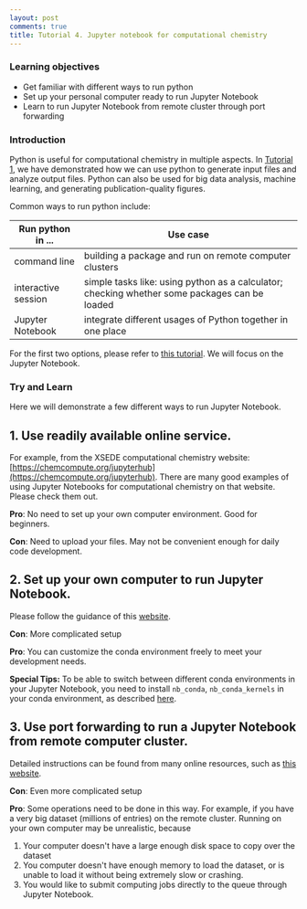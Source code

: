 ```yaml
---
layout: post
comments: true
title: Tutorial 4. Jupyter notebook for computational chemistry
---
```


### Learning objectives
* Get familiar with different ways to run python
* Set up your personal computer ready to run Jupyter Notebook
* Learn to run Jupyter Notebook from remote cluster through port forwarding

### Introduction
Python is useful for computational chemistry in multiple aspects. In [Tutorial 1](/python-basics), we have demonstrated how we can use python to generate input files and analyze output files. Python can also be used for big data analysis, machine learning, and generating publication-quality figures.

Common ways to run python include:

| Run python in ... | Use case |
|-------|--------|
| command line| building a package and run on remote computer clusters |
| interactive session|  simple tasks like: using python as a calculator; checking whether some packages can be loaded|
| Jupyter Notebook|  integrate different usages of Python together in one place|


For the first two options, please refer to [this tutorial](https://realpython.com/run-python-scripts/). We will focus on the Jupyter Notebook.

### Try and Learn

Here we will demonstrate a few different ways to run Jupyter Notebook.

## 1. Use readily available online service.
For example, from the XSEDE computational chemistry website: [https://chemcompute.org/jupyterhub](https://chemcompute.org/jupyterhub). There are many good examples of using Jupyter Notebooks for computational chemistry on that website. Please check them out.

**Pro**: No need to set up your own computer environment. Good for beginners.

**Con**: Need to upload your files. May not be convenient enough for daily code development.

## 2. Set up your own computer to run Jupyter Notebook.
Please follow the guidance of this [website](https://www.dataquest.io/blog/jupyter-notebook-tutorial/).

**Con**: More complicated setup

**Pro**: You can customize the conda environment freely to meet your development needs.

**Special Tips:** To be able to switch between different conda environments in your Jupyter Notebook, you need to install `nb_conda`, `nb_conda_kernels` in your conda environment, as described [here](https://stackoverflow.com/questions/39604271/conda-environments-not-showing-up-in-jupyter-notebook).

## 3. Use **port forwarding** to run a Jupyter Notebook from remote computer cluster.
Detailed instructions can be found from many online resources, such as [this website](https://fizzylogic.nl/2017/11/06/edit-jupyter-notebooks-over-ssh/).

**Con**: Even more complicated setup

**Pro**: Some operations need to be done in this way. For example, if you have a very big dataset (millions of entries) on the remote cluster. Running on your own computer may be unrealistic, because
1. Your computer doesn't have a large enough disk space to copy over the dataset
2. You computer doesn't have enough memory to load the dataset, or is unable to load it without being extremely slow or crashing.
3. You would like to submit computing jobs directly to the queue through Jupyter Notebook.
